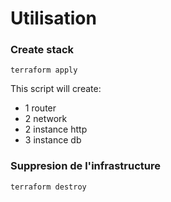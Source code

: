 # Utilisation


### Create stack

```
terraform apply
```

This script will create:
  - 1 router
  - 2 network
  - 2 instance http
  - 3 instance db

### Suppresion de l'infrastructure

```
terraform destroy
```
